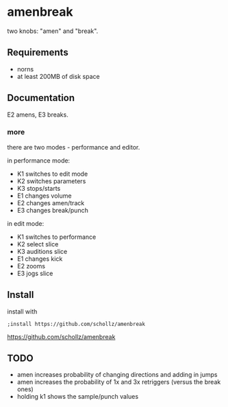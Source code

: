 # amenbreak

two knobs: "amen" and "break".

## Requirements

- norns
- at least 200MB of disk space

## Documentation

E2 amens, E3 breaks.

### more 

there are two modes - performance and editor. 

in performance mode:

- K1 switches to edit mode
- K2 switches parameters
- K3 stops/starts
- E1 changes volume
- E2 changes amen/track
- E3 changes break/punch

in edit mode:

- K1 switches to performance
- K2 select slice
- K3 auditions slice
- E1 changes kick
- E2 zooms
- E3 jogs slice

## Install

install with

```
;install https://github.com/schollz/amenbreak
```

https://github.com/schollz/amenbreak


## TODO

- amen increases probability of changing directions and adding in jumps
- amen increases the probability of 1x and 3x retriggers (versus the break ones)
- holding k1 shows the sample/punch values